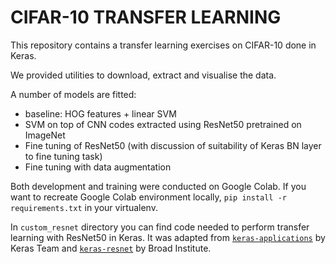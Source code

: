 # CIFAR-10 TRANSFER LEARNING

This repository contains a transfer learning exercises on CIFAR-10 done in Keras.

We provided utilities to download, extract and visualise the data.

A number of models are fitted:
* baseline: HOG features + linear SVM
* SVM on top of CNN codes extracted using ResNet50 pretrained on ImageNet
* Fine tuning of ResNet50 (with discussion of suitability of Keras BN layer to fine tuning task)
* Fine tuning with data augmentation

Both development and training were conducted on Google Colab.
If you want to recreate Google Colab environment locally, `pip install -r requirements.txt` in your virtualenv.

In `custom_resnet` directory you can find code needed to perform transfer learning with ResNet50 in Keras. It was adapted from [`keras-applications`](https://github.com/keras-team/keras-applications) by Keras Team and [`keras-resnet`](https://github.com/broadinstitute/keras-resnet) by Broad Institute. 